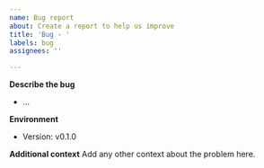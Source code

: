 ```yaml
---
name: Bug report
about: Create a report to help us improve
title: 'Bug - '
labels: bug
assignees: ''

---
```


**Describe the bug**
- ...

**Environment**
 - Version: v0.1.0

**Additional context**
Add any other context about the problem here.
